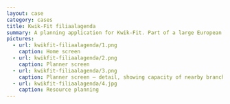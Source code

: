 ```yaml
---
layout: case
category: cases
title: Kwik-Fit filiaalagenda
summary: A planning application for Kwik-Fit. Part of a large European car garage conglomerate. 
pictures:
  - url: kwikfit-filiaalagenda/1.png
    caption: Home screen
  - url: kwikfit-filiaalagenda/2.png
    caption: Planner screen
  - url: kwikfit-filiaalagenda/3.png
    caption: Planner screen — detail, showing capacity of nearby branches
  - url: kwikfit-filiaalagenda/4.jpg
    caption: Resource planning
---
```

